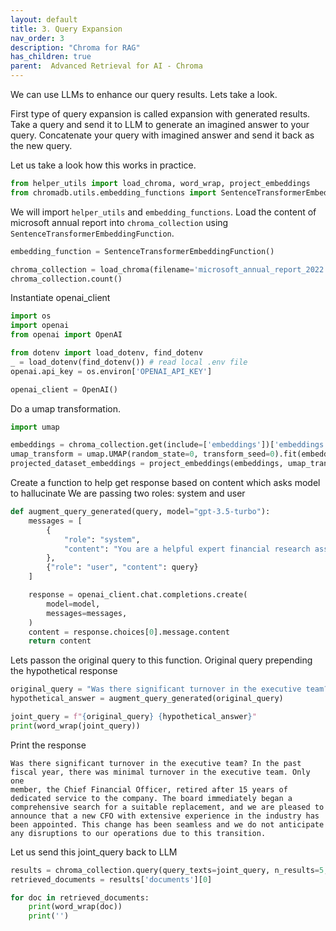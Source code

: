 ```yaml
---
layout: default
title: 3. Query Expansion 
nav_order: 3
description: "Chroma for RAG"
has_children: true
parent:  Advanced Retrieval for AI - Chroma
---
```


We can use LLMs to enhance our query results. Lets take a look. 

First type of query expansion is called expansion with generated results. Take a query and send it to LLM to generate an imagined answer to your query. Concatenate your query with imagined answer and send it back as the new query.

Let us take a look how this works in practice.


```python
from helper_utils import load_chroma, word_wrap, project_embeddings
from chromadb.utils.embedding_functions import SentenceTransformerEmbeddingFunction
```

We will import `helper_utils` and `embedding_functions`. Load the content of microsoft annual report into `chroma_collection` using `SentenceTransformerEmbeddingFunction`.


```python
embedding_function = SentenceTransformerEmbeddingFunction()

chroma_collection = load_chroma(filename='microsoft_annual_report_2022.pdf', collection_name='microsoft_annual_report_2022', embedding_function=embedding_function)
chroma_collection.count()
```
Instantiate openai_client

```python
import os
import openai
from openai import OpenAI

from dotenv import load_dotenv, find_dotenv
_ = load_dotenv(find_dotenv()) # read local .env file
openai.api_key = os.environ['OPENAI_API_KEY']

openai_client = OpenAI()
```

Do a umap transformation.

```python
import umap

embeddings = chroma_collection.get(include=['embeddings'])['embeddings']
umap_transform = umap.UMAP(random_state=0, transform_seed=0).fit(embeddings)
projected_dataset_embeddings = project_embeddings(embeddings, umap_transform)
```

Create a function to help get response based on content which asks model to hallucinate
We are passing two roles: system and user

```python
def augment_query_generated(query, model="gpt-3.5-turbo"):
    messages = [
        {
            "role": "system",
            "content": "You are a helpful expert financial research assistant. Provide an example answer to the given question, that might be found in a document like an annual report. "
        },
        {"role": "user", "content": query}
    ] 

    response = openai_client.chat.completions.create(
        model=model,
        messages=messages,
    )
    content = response.choices[0].message.content
    return content
```
Lets passon the original query to this function. Original query prepending the hypothetical response 


```python
original_query = "Was there significant turnover in the executive team?"
hypothetical_answer = augment_query_generated(original_query)

joint_query = f"{original_query} {hypothetical_answer}"
print(word_wrap(joint_query))
```
Print the response


```
Was there significant turnover in the executive team? In the past
fiscal year, there was minimal turnover in the executive team. Only one
member, the Chief Financial Officer, retired after 15 years of
dedicated service to the company. The board immediately began a
comprehensive search for a suitable replacement, and we are pleased to
announce that a new CFO with extensive experience in the industry has
been appointed. This change has been seamless and we do not anticipate
any disruptions to our operations due to this transition.
```

Let us send this joint_query back to LLM


```python
results = chroma_collection.query(query_texts=joint_query, n_results=5, include=['documents', 'embeddings'])
retrieved_documents = results['documents'][0]

for doc in retrieved_documents:
    print(word_wrap(doc))
    print('')
```
